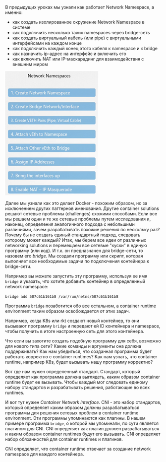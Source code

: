 В предыдущих уроках мы узнали как работает Network Namespace, а именно:
- как создать изолированное окружение Network Namespace в системе
- как подключить несколько таких namespaces через bridge-сеть
- как создать виртуальный кабель (или pipe) с виртуальными интерфейсами на каждом конце
- как подключить каждый конец этого кабеля к namespace и к bridge
- как назначить ip-адрес на интерфейс и включить его
- как включить NAT или IP-маскарадинг для взаимодействия с внешним миром

<img src="image.png" width="300" height="400"><br>

Далее мы узнали как это делает Docker - похожим образом, но за исключением других паттернов именования. Другие container solutions решают сетевые проблемы (challenges) схожими способами. Если все мы решаем одни и те же сетевые проблемы путем исследования и, наконец, определения аналогичного подхода  с небольшими различиями, зачем разрабатывать похожие решения по нескольку раз? Почему бы не создать единый стандартный подход, следовать которому может каждый? Итак, мы берем все идеи от различных networking solutions и перемещаем все сетевые "куски" в единую программу (или код). И т.к. он предназначен для bridge-сети, то назовем его *bridge*. Мы создали программу или скрипт, которая выполняет все необходимые задачи по подключения контейнера к bridge-сети.

Например вы можете запустить эту программу, используя ее имя `bridge` и указать, что хотите добавить контейнер в определенный network namespace:

`bridge add 507c61b161b8 /var/run/netns/507c61b161b8`

Программа `bridge` позаботится обо все остальном, а container runtime environment таким образом освобождается от этих задач.

Например, когда K8s или rkt создают новый контейнер, то они вызывают программу `bridge` и передают ей ID контейнера и namespace, чтобы получить в итоге настроенную сеть для этого контейнера.

Что если вы захотите создать подобную программу для себя, возможно для нового типа сети? Какие команды и аргументы она должна поддерживать? Как нам убедиться, что созданная программа будет работать корректно с container runtimes? Как нам узнать, что container runtime, например K8s, будет вызывать нашу программу корректно?

Вот где нам нужен определенный стандарт. Стандарт, который определяет как программа должна выглядеть, каким образом container runtime будет ее вызывать. Чтобы каждый мог следовать единому набору стандартов и разрабатывать решения, работающие во всех runtimes.

И вот тут нужен *Container Network Interface*. CNI - это набор стандартов, который определяет каким образом должны разрабатываться программы для решения сетевых проблем в container runtime environment. Эти программы упоминаются как плагины. В нашем примере программа `bridge`, о которой мы упоминали, по сути является плагином для CNI. CNI определяет как плагин должен разрабатываться и каким образом container runtimes будут его вызывать. CNI определяет набор обязанностей для container runtimes и плагинов.

CNI определяет, что container runtime отвечает за создание network namespace для каждого контейнера.